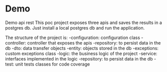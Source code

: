 # Demo
Demo api rest This poc project exposes three apis and saves the results in a postgres db. Just install a local postgres
db and run the application.

The structure of the project is:
-configuration: configuration class -controller: controller that exposes the apis -repository: to persist data in the db
-dto: data transfer objects -entity: objects stored in the db -exceptions: custom exceptions class -logic: the business
logic of the project -service: interfaces implemented in the logic -repository: to persist data in the db -test: unit
tests classes for code coverage
